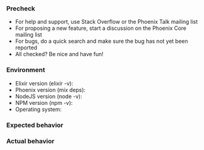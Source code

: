 ### Precheck

* For help and support, use Stack Overflow or the Phoenix Talk mailing list
* For proposing a new feature, start a discussion on the Phoenix Core mailing list
* For bugs, do a quick search and make sure the bug has not yet been reported
* All checked? Be nice and have fun!

### Environment

* Elixir version (elixir -v):
* Phoenix version (mix deps):
* NodeJS version (node -v):
* NPM version (npm -v):
* Operating system:

### Expected behavior


### Actual behavior
